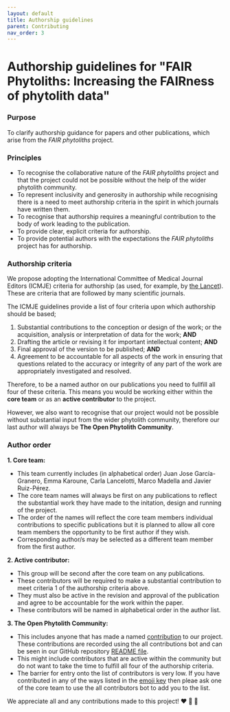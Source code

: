 ```yaml
---
layout: default
title: Authorship guidelines
parent: Contributing
nav_order: 3
---
```


# Authorship guidelines for "FAIR Phytoliths: Increasing the FAIRness of phytolith data"

### Purpose
To clarify authorship guidance for papers and other publications, which arise from the *FAIR phytoliths* project.

### Principles
- To recognise the collaborative nature of the *FAIR phytoliths* project and that the project could not be possible without the help of the wider phytolith community.
- To represent inclusivity and generosity in authorship while recognising there is a need to meet authorship criteria in the spirit in which journals have written them.
- To recognise that authorship requires a meaningful contribution to the body of work leading to the publication.
- To provide clear, explicit criteria for authorship.
- To provide potential authors with the expectations the *FAIR phytoliths* project has for authorship.

### Authorship criteria
We propose adopting the International Committee of Medical Journal Editors (ICMJE) criteria for authorship (as used, for example, by [the Lancet](thelancet.com/pb/assets/raw/Lancet/authors/tlrm-info-for-authors.pdf)). These are criteria that are followed by many scientific journals.

The ICMJE guidelines provide a list of four criteria upon which authorship should be based;
1. Substantial contributions to the conception or design of the work; or the acquisition, analysis or interpretation of data for the work; **AND**
2. Drafting the article or revising it for important intellectual content; **AND**
3. Final approval of the version to be published; **AND**
4. Agreement to be accountable for all aspects of the work in ensuring that questions related to the accuracy or integrity of any part of the work are appropriately investigated and resolved.

Therefore, to be a named author on our publications you need to fullfill all four of these criteria. This means you would be working either within the **core team** or as an **active contributor** to the project.

However, we also want to recognise that our project would not be possible without substantial input from the wider phytolith community, therefore our last author will always be **The Open Phytolith Community**.

### Author order

**1. Core team:**
  *  This team currently includes (in alphabetical order) Juan Jose García-Granero, Emma Karoune, Carla Lancelotti, Marco Madella and Javier Ruiz-Pérez.
  *  The core team names will always be first on any publications to reflect the substantial work they have made to the initation, design and running of the project.
  *  The order of the names will reflect the core team members individual contributions to specific publications but it is planned to allow all core team members the opportunity to be first author if they wish.
  *  Corresponding author/s may be selected as a different team member from the first author.

**2. Active contributor:**
  * This group will be second after the core team on any publications.
  * These contributors will be required to make a substantial contribution to meet criteria 1 of the authorship criteria above.
  * They must also be active in the revision and approval of the publication and agree to be accountable for the work within the paper.
  * These contributors will be named in alphabetical order in the author list.

**3. The Open Phytolith Community:**
  *  This includes anyone that has made a named [contribution](https://github.com/open-phytoliths/FAIRer_phytoliths/blob/main/CONTRIBUTING.md#recording-contributions) to our project. These contributions are recorded using the all contributions bot and can be seen in our GitHub repository [README file](https://github.com/open-phytoliths/FAIRer_phytoliths#contributors-).
  *  This might include contributors that are active within the community but do not want to take the time to fulfill all four of the authorship criteria.
  *  The barrier for entry onto the list of contributors is very low. If you have contributed in any of the ways listed in the [emoji key](https://allcontributors.org/docs/en/emoji-key) then pleae ask one of the core team to use the all contributors bot to add you to the list.

We appreciate all and any contributions made to this project! ❤️ 🙌 🎉
